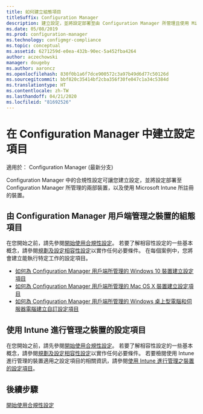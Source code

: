 ```yaml
---
title: 如何建立組態項目
titleSuffix: Configuration Manager
description: 建立設定，並將設定部署至由 Configuration Manager 所管理且使用 Microsoft Intune 所註冊的裝置。
ms.date: 05/08/2019
ms.prod: configuration-manager
ms.technology: configmgr-compliance
ms.topic: conceptual
ms.assetid: 6271259d-e0ea-432b-90ec-5a452fba4264
author: aczechowski
manager: dougeby
ms.author: aaroncz
ms.openlocfilehash: 830f0b1a6f7dce900572c3a97b49d6d77c50126d
ms.sourcegitcommit: bbf820c35414bf2cba356f30fe047c1a34c5384d
ms.translationtype: HT
ms.contentlocale: zh-TW
ms.lasthandoff: 04/21/2020
ms.locfileid: "81692526"
---
```

# <a name="create-configuration-items-in-configuration-manager"></a>在 Configuration Manager 中建立設定項目

適用於：  Configuration Manager (最新分支)

Configuration Manager 中的合規性設定可讓您建立設定，並將設定部署至 Configuration Manager 所管理的兩部裝置，以及使用 Microsoft Intune 所註冊的裝置。

## <a name="configuration-items-for-devices-managed-with-the-configuration-manager-client"></a>由 Configuration Manager 用戶端管理之裝置的組態項目

在您開始之前，請先參閱[開始使用合規性設定](../../compliance/get-started/get-started-with-compliance-settings.md)。 若要了解相容性設定的一些基本概念，請參閱[規劃及設定相容性設定](../../compliance/plan-design/plan-for-and-configure-compliance-settings.md)以實作任何必要條件。 在每個案例中，您將會建立能執行特定工作的設定項目。

- [如何為 Configuration Manager 用戶端所管理的 Windows 10 裝置建立設定項目](../../compliance/deploy-use/create-configuration-items-for-windows-10-devices-managed-with-the-client.md)
- [如何為 Configuration Manager 用戶端所管理的 Mac OS X 裝置建立設定項目](../../compliance/deploy-use/create-configuration-items-for-mac-os-x-devices-managed-with-the-client.md)
- [如何為 Configuration Manager 用戶端所管理的 Windows 桌上型電腦和伺服器電腦建立自訂設定項目](../../compliance/deploy-use/create-custom-configuration-items-for-windows-desktop-and-server-computers-managed-with-the-client.md)

## <a name="configuration-items-for-devices-managed-with-intune"></a>使用 Intune 進行管理之裝置的設定項目

在您開始之前，請先參閱[開始使用合規性設定](../../compliance/get-started/get-started-with-compliance-settings.md)。 若要了解相容性設定的一些基本概念，請參閱[規劃及設定相容性設定](../../compliance/plan-design/plan-for-and-configure-compliance-settings.md)以實作任何必要條件。 若要檢閱使用 Intune 進行管理的裝置適用之設定項目的相關資訊，請參閱[使用 Intune 進行管理之裝置的設定項目](../../mdm/understand/what-happened-to-hybrid.md)。

## <a name="next-steps"></a>後續步驟

[開始使用合規性設定](../../compliance/get-started/get-started-with-compliance-settings.md)
